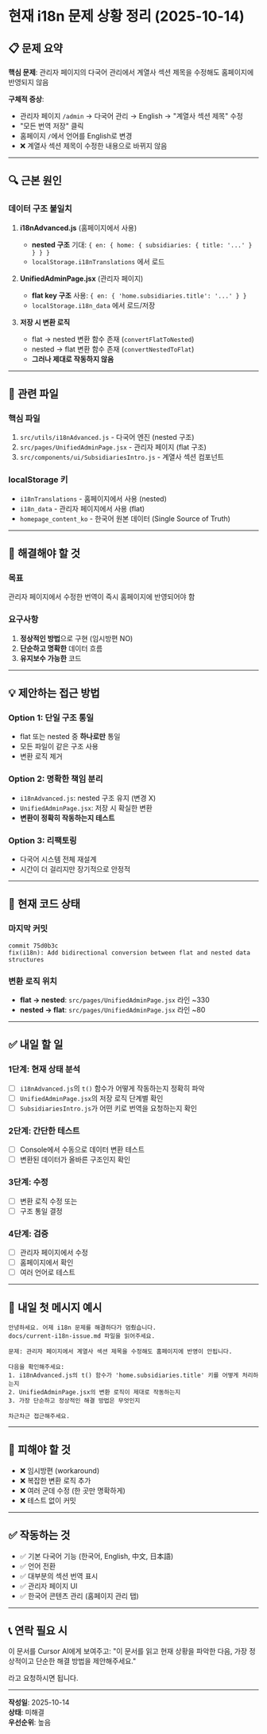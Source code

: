 # 현재 i18n 문제 상황 정리 (2025-10-14)

## 📋 문제 요약

**핵심 문제**: 관리자 페이지의 다국어 관리에서 계열사 섹션 제목을 수정해도 홈페이지에 반영되지 않음

**구체적 증상**:
- 관리자 페이지 `/admin` → 다국어 관리 → English → "계열사 섹션 제목" 수정
- "모든 번역 저장" 클릭
- 홈페이지 `/`에서 언어를 English로 변경
- ❌ 계열사 섹션 제목이 수정한 내용으로 바뀌지 않음

---

## 🔍 근본 원인

### 데이터 구조 불일치

1. **i18nAdvanced.js** (홈페이지에서 사용)
   - **nested 구조** 기대: `{ en: { home: { subsidiaries: { title: '...' } } } }`
   - `localStorage.i18nTranslations` 에서 로드

2. **UnifiedAdminPage.jsx** (관리자 페이지)
   - **flat key 구조** 사용: `{ en: { 'home.subsidiaries.title': '...' } }`
   - `localStorage.i18n_data` 에서 로드/저장

3. **저장 시 변환 로직**
   - flat → nested 변환 함수 존재 (`convertFlatToNested`)
   - nested → flat 변환 함수 존재 (`convertNestedToFlat`)
   - **그러나 제대로 작동하지 않음**

---

## 📁 관련 파일

### 핵심 파일
1. `src/utils/i18nAdvanced.js` - 다국어 엔진 (nested 구조)
2. `src/pages/UnifiedAdminPage.jsx` - 관리자 페이지 (flat 구조)
3. `src/components/ui/SubsidiariesIntro.js` - 계열사 섹션 컴포넌트

### localStorage 키
- `i18nTranslations` - 홈페이지에서 사용 (nested)
- `i18n_data` - 관리자 페이지에서 사용 (flat)
- `homepage_content_ko` - 한국어 원본 데이터 (Single Source of Truth)

---

## 🎯 해결해야 할 것

### 목표
관리자 페이지에서 수정한 번역이 즉시 홈페이지에 반영되어야 함

### 요구사항
1. **정상적인 방법**으로 구현 (임시방편 NO)
2. **단순하고 명확한** 데이터 흐름
3. **유지보수 가능한** 코드

---

## 💡 제안하는 접근 방법

### Option 1: 단일 구조 통일
- flat 또는 nested 중 **하나로만** 통일
- 모든 파일이 같은 구조 사용
- 변환 로직 제거

### Option 2: 명확한 책임 분리
- `i18nAdvanced.js`: nested 구조 유지 (변경 X)
- `UnifiedAdminPage.jsx`: 저장 시 확실한 변환
- **변환이 정확히 작동하는지 테스트**

### Option 3: 리팩토링
- 다국어 시스템 전체 재설계
- 시간이 더 걸리지만 장기적으로 안정적

---

## 🔧 현재 코드 상태

### 마지막 커밋
```
commit 75d0b3c
fix(i18n): Add bidirectional conversion between flat and nested data structures
```

### 변환 로직 위치
- **flat → nested**: `src/pages/UnifiedAdminPage.jsx` 라인 ~330
- **nested → flat**: `src/pages/UnifiedAdminPage.jsx` 라인 ~80

---

## ✅ 내일 할 일

### 1단계: 현재 상태 분석
- [ ] `i18nAdvanced.js`의 `t()` 함수가 어떻게 작동하는지 정확히 파악
- [ ] `UnifiedAdminPage.jsx`의 저장 로직 단계별 확인
- [ ] `SubsidiariesIntro.js`가 어떤 키로 번역을 요청하는지 확인

### 2단계: 간단한 테스트
- [ ] Console에서 수동으로 데이터 변환 테스트
- [ ] 변환된 데이터가 올바른 구조인지 확인

### 3단계: 수정
- [ ] 변환 로직 수정 또는
- [ ] 구조 통일 결정

### 4단계: 검증
- [ ] 관리자 페이지에서 수정
- [ ] 홈페이지에서 확인
- [ ] 여러 언어로 테스트

---

## 📝 내일 첫 메시지 예시

```
안녕하세요. 어제 i18n 문제를 해결하다가 멈췄습니다.
docs/current-i18n-issue.md 파일을 읽어주세요.

문제: 관리자 페이지에서 계열사 섹션 제목을 수정해도 홈페이지에 반영이 안됩니다.

다음을 확인해주세요:
1. i18nAdvanced.js의 t() 함수가 'home.subsidiaries.title' 키를 어떻게 처리하는지
2. UnifiedAdminPage.jsx의 변환 로직이 제대로 작동하는지
3. 가장 단순하고 정상적인 해결 방법은 무엇인지

차근차근 접근해주세요.
```

---

## 🚫 피해야 할 것

- ❌ 임시방편 (workaround)
- ❌ 복잡한 변환 로직 추가
- ❌ 여러 군데 수정 (한 곳만 명확하게)
- ❌ 테스트 없이 커밋

---

## ✅ 작동하는 것

- ✅ 기본 다국어 기능 (한국어, English, 中文, 日本語)
- ✅ 언어 전환
- ✅ 대부분의 섹션 번역 표시
- ✅ 관리자 페이지 UI
- ✅ 한국어 콘텐츠 관리 (홈페이지 관리 탭)

---

## 📞 연락 필요 시

이 문서를 Cursor AI에게 보여주고:
"이 문서를 읽고 현재 상황을 파악한 다음, 가장 정상적이고 단순한 해결 방법을 제안해주세요."

라고 요청하시면 됩니다.

---

**작성일**: 2025-10-14  
**상태**: 미해결  
**우선순위**: 높음


